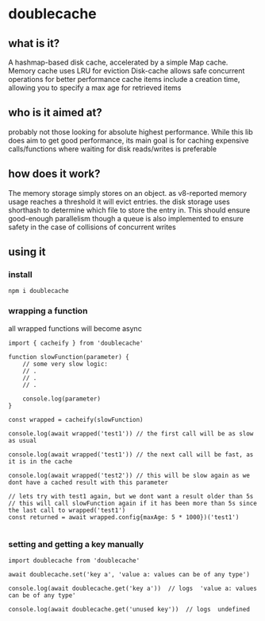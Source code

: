 # doublecache

## what is it?  

A hashmap-based disk cache, accelerated by a simple Map cache.   
Memory cache uses LRU for eviction
Disk-cache allows safe concurrent operations for better performance
cache items include a creation time, allowing you to specify a max age for retrieved items

## who is it aimed at?
probably not those looking for absolute highest performance. While this lib does aim to get good performance, its main goal is for caching expensive calls/functions where waiting for disk reads/writes is preferable  
    
## how does it work?
The memory storage simply stores on an object. as v8-reported memory usage reaches a threshold it will evict entries.
the disk storage uses shorthash to determine which file to store the entry in. This should ensure good-enough parallelism though a queue is also implemented to ensure safety in the case of collisions of concurrent writes

## using it

### install
```
npm i doublecache
```
### wrapping a function
all wrapped functions will become async
```
import { cacheify } from 'doublecache'

function slowFunction(parameter) {
    // some very slow logic:
    // .
    // .
    // .

    console.log(parameter)
}

const wrapped = cacheify(slowFunction)

console.log(await wrapped('test1')) // the first call will be as slow as usual

console.log(await wrapped('test1')) // the next call will be fast, as it is in the cache

console.log(await wrapped('test2')) // this will be slow again as we dont have a cached result with this parameter

// lets try with test1 again, but we dont want a result older than 5s
// this will call slowFunction again if it has been more than 5s since the last call to wrapped('test1')
const returned = await wrapped.config{maxAge: 5 * 1000})('test1') 


```
### setting and getting a key manually
```
import doublecache from 'doublecache'

await doublecache.set('key a', 'value a: values can be of any type')

console.log(await doublecache.get('key a'))  // logs  'value a: values can be of any type'

console.log(await doublecache.get('unused key'))  // logs  undefined
```
